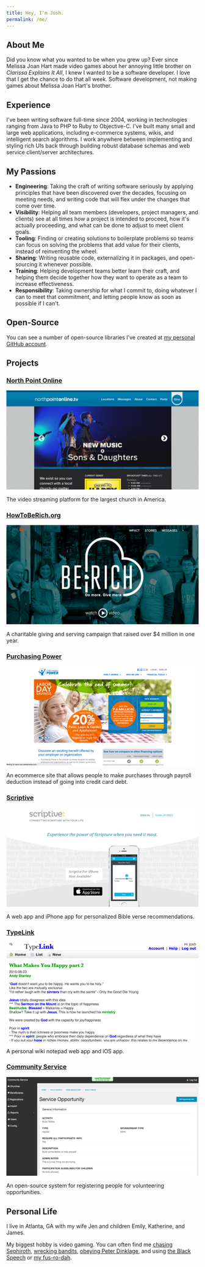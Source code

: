 ```yaml
---
title: Hey, I'm Josh.
permalink: /me/
---
```


## About Me

Did you know what you wanted to be when you grew up? Ever since Melissa Joan Hart made video games about her annoying little brother on _Clarissa Explains It All_, I knew I wanted to be a software developer. I love that I get the chance to do that all week. Software development, not making games about Melissa Joan Hart's brother.

## Experience

I've been writing software full-time since 2004, working in technologies ranging from Java to PHP to Ruby to Objective-C. I've built many small and large web applications, including e-commerce systems, wikis, and intelligent search algorithms. I work anywhere between implementing and styling rich UIs back through building robust database schemas and web service client/server architectures.

## My Passions

- **Engineering**: Taking the craft of writing software seriously by applying principles that have been discovered over the decades, focusing on meeting needs, and writing code that will flex under the changes that come over time.
- **Visibility**: Helping all team members (developers, project managers, and clients) see at all times how a project is intended to proceed, how it's actually proceeding, and what can be done to adjust to meet client goals.
- **Tooling**: Finding or creating solutions to boilerplate problems so teams can focus on solving the problems that add value for their clients, instead of reinventing the wheel.
- **Sharing**: Writing reusable code, externalizing it in packages, and open-sourcing it whenever possible.
- **Training**: Helping development teams better learn their craft, and helping them decide together how they want to operate as a team to increase effectiveness.
- **Responsibility**: Taking ownership for what I commit to, doing whatever I can to meet that commitment, and letting people know as soon as possible if I can't.

## Open-Source

You can see a number of open-source libraries I've created at [my personal GitHub account](https://github.com/codingitwrong).

## Projects

### [North Point Online](http://northpointonline.tv)

![North Point Online](/img/npo.png)

The video streaming platform for the largest church in America.


### [HowToBeRich.org](http://howtoberich.org)

![HowToBeRich.org](/img/htbr.png)

A charitable giving and serving campaign that raised over $4 million in one year.


### [Purchasing Power](https://www.purchasingpower.com)

![Purchasing Power](/img/pp.png)

An ecommerce site that allows people to make purchases through payroll deduction instead of going into credit card debt.


### [Scriptive](https://scriptive.org)

![Scriptive](/img/scr.png)

A web app and iPhone app for personalized Bible verse recommendations.


### [TypeLink](https://typelink.net)

![TypeLink](/img/tl.png)

A personal wiki notepad web app and iOS app.


### [Community Service](https://github.com/npmweb/community-service)

![Community Service](/img/cs.png)

An open-source system for registering people for volunteering opportunities.

## Personal Life

I live in Atlanta, GA with my wife Jen and children Emily, Katherine, and James.

My biggest hobby is video gaming. You can often find me [chasing Sephiroth](https://itunes.apple.com/us/app/final-fantasy-vii/id1021566244?mt=8), [wrecking bandits](http://borderlandsthegame.com/), [obeying Peter Dinklage](https://www.destinythegame.com/), and using [the Black Speech](https://www.shadowofmordor.com) or [my fus-ro-dah](http://www.elderscrolls.com/skyrim/).

